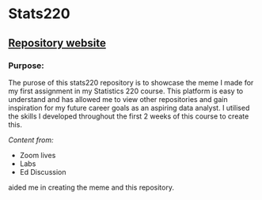 # Stats220
## [Repository website](https://vivienxyr.github.io/stats220/)

### Purpose:

The purose of this stats220 repository is to showcase the meme I made for my first assignment in my Statistics 220 course. This platform is easy to understand and has allowed me to view other repositories and gain inspiration for my future career goals as an aspiring data analyst. I utilised the skills I developed throughout the first 2 weeks of this course to create this.



*Content from:*
<!--- unordered lists --->
* Zoom lives
* Labs 
* Ed Discussion 

aided me in creating the meme and this repository. 
